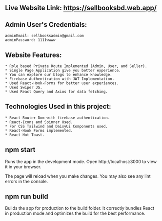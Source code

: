 ## Live Website Link: https://sellbooksbd.web.app/

## Admin User's Credentials:
    adminEmail: sellbooksadmin@gmail.com
    adminPassword: 1111wwww

## Website Features:
    * Role based Private Route Implemented (Admin, User, and Seller).
    * Single Page Application give you better experience.
    * You can explore our blogs to enhance knowledge.
    * Firebase Authentication with JWT Implementation.
    * Used React-Hook-Forms for better user experiences.
    * Used Swiper JS.
    * Used React Query and Axios for data fetching.

## Technologies Used in this project:
    * React Router Dom with firebase authentication.
    * React-Icons and Spinner Used.
    * For CSS Tailwind and DaisyUi Components used.
    * React-Hook Forms implemented.
    * React Hot Toast.

## npm start
Runs the app in the development mode.
Open http://localhost:3000 to view it in your browser.

The page will reload when you make changes.
You may also see any lint errors in the console.

## npm run build
Builds the app for production to the build folder.
It correctly bundles React in production mode and optimizes the build for the best performance.